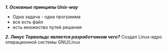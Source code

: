 ***1. Основные принципы Unix-way***
+ Одна задача - одна программа
+ все есть файл
+ есть множество путей решения

***2. Линус Торвальдс является разработчиком чего?***
Создал Linux-ядро операционной системы GNU/Linux
